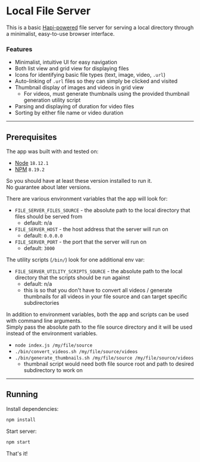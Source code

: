 # Local File Server

This is a basic [Hapi-powered](https://hapi.dev/) file server for serving a local directory through a minimalist, easy-to-use browser interface.

### Features

- Minimalist, intuitive UI for easy navigation
- Both list view and grid view for displaying files
- Icons for identifying basic file types (text, image, video, `.url`)
- Auto-linking of `.url` files so they can simply be clicked and visited
- Thumbnail display of images and videos in grid view
  - For videos, must generate thumbnails using the provided thumbnail generation utility script
- Parsing and displaying of duration for video files
- Sorting by either file name or video duration

---

## Prerequisites

The app was built with and tested on:
  - [Node](https://nodejs.org/en/) `18.12.1`
  - [NPM](https://www.npmjs.com/) `8.19.2`

So you should have at least these version installed to run it.  
No guarantee about later versions.

There are various environment variables that the app will look for:
- `FILE_SERVER_FILES_SOURCE` - the absolute path to the local directory that files should be served from
  - default: n/a
- `FILE_SERVER_HOST` - the host address that the server will run on
  - default: `0.0.0.0`
- `FILE_SERVER_PORT` - the port that the server will run on
  - default: `3000`

The utility scripts (`/bin/`) look for one additional env var:
- `FILE_SERVER_UTILITY_SCRIPTS_SOURCE` - the absolute path to the local directory that the scripts should be run against
  - default: n/a
  - this is so that you don't have to convert all videos / generate thumbnails for all videos in your file source and can target specific subdirectories

In addition to environment variables, both the app and scripts can be used with command line arguments.  
Simply pass the absolute path to the file source directory and it will be used instead of the environment variables.  

- `node index.js /my/file/source`
- `./bin/convert_videos.sh /my/file/source/videos`
- `./bin/generate_thumbnails.sh /my/file/source /my/file/source/videos`
  - thumbnail script would need both file source root and path to desired subdirectory to work on

---

## Running

Install dependencies:
```sh
npm install
```

Start server:
```sh
npm start
```

That's it!
